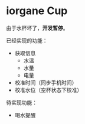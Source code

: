 # iorgane Cup

由于水杯坏了，**开发暂停**。

已经实现的功能：
- 获取信息
  - 水温
  - 水量
  - 电量
- 校准时间（同步手机时间）
- 校准水位（空杯状态下校准）

待实现功能：
- 喝水提醒

